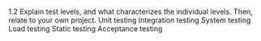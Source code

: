 1.2 Explain test levels, and what characterizes the individual levels. Then, relate to your own project.
Unit testing
Integration testing
System testing
Load testing
Static testing
Acceptance testing
